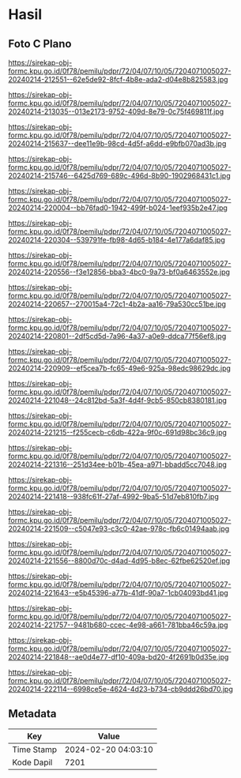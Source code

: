 # Hasil

## Foto C Plano

https://sirekap-obj-formc.kpu.go.id/0f78/pemilu/pdpr/72/04/07/10/05/7204071005027-20240214-212551--62e5de92-8fcf-4b8e-ada2-d04e8b825583.jpg

https://sirekap-obj-formc.kpu.go.id/0f78/pemilu/pdpr/72/04/07/10/05/7204071005027-20240214-213035--013e2173-9752-409d-8e79-0c75f469811f.jpg

https://sirekap-obj-formc.kpu.go.id/0f78/pemilu/pdpr/72/04/07/10/05/7204071005027-20240214-215637--dee11e9b-98cd-4d5f-a6dd-e9bfb070ad3b.jpg

https://sirekap-obj-formc.kpu.go.id/0f78/pemilu/pdpr/72/04/07/10/05/7204071005027-20240214-215746--6425d769-689c-496d-8b90-1902968431c1.jpg

https://sirekap-obj-formc.kpu.go.id/0f78/pemilu/pdpr/72/04/07/10/05/7204071005027-20240214-220004--bb76fad0-1942-499f-b024-1eef935b2e47.jpg

https://sirekap-obj-formc.kpu.go.id/0f78/pemilu/pdpr/72/04/07/10/05/7204071005027-20240214-220304--539791fe-fb98-4d65-b184-4e177a6daf85.jpg

https://sirekap-obj-formc.kpu.go.id/0f78/pemilu/pdpr/72/04/07/10/05/7204071005027-20240214-220556--f3e12856-bba3-4bc0-9a73-bf0a6463552e.jpg

https://sirekap-obj-formc.kpu.go.id/0f78/pemilu/pdpr/72/04/07/10/05/7204071005027-20240214-220657--270015a4-72c1-4b2a-aa16-79a530cc51be.jpg

https://sirekap-obj-formc.kpu.go.id/0f78/pemilu/pdpr/72/04/07/10/05/7204071005027-20240214-220801--2df5cd5d-7a96-4a37-a0e9-ddca77f56ef8.jpg

https://sirekap-obj-formc.kpu.go.id/0f78/pemilu/pdpr/72/04/07/10/05/7204071005027-20240214-220909--ef5cea7b-fc65-49e6-925a-98edc98629dc.jpg

https://sirekap-obj-formc.kpu.go.id/0f78/pemilu/pdpr/72/04/07/10/05/7204071005027-20240214-221048--24c812bd-5a3f-4d4f-9cb5-850cb8380181.jpg

https://sirekap-obj-formc.kpu.go.id/0f78/pemilu/pdpr/72/04/07/10/05/7204071005027-20240214-221215--f255cecb-c6db-422a-9f0c-691d98bc36c9.jpg

https://sirekap-obj-formc.kpu.go.id/0f78/pemilu/pdpr/72/04/07/10/05/7204071005027-20240214-221316--251d34ee-b01b-45ea-a971-bbadd5cc7048.jpg

https://sirekap-obj-formc.kpu.go.id/0f78/pemilu/pdpr/72/04/07/10/05/7204071005027-20240214-221418--938fc61f-27af-4992-9ba5-51d7eb810fb7.jpg

https://sirekap-obj-formc.kpu.go.id/0f78/pemilu/pdpr/72/04/07/10/05/7204071005027-20240214-221509--c5047e93-c3c0-42ae-978c-fb6c01494aab.jpg

https://sirekap-obj-formc.kpu.go.id/0f78/pemilu/pdpr/72/04/07/10/05/7204071005027-20240214-221556--8800d70c-d4ad-4d95-b8ec-62fbe62520ef.jpg

https://sirekap-obj-formc.kpu.go.id/0f78/pemilu/pdpr/72/04/07/10/05/7204071005027-20240214-221643--e5b45396-a77b-41df-90a7-1cb04093bd41.jpg

https://sirekap-obj-formc.kpu.go.id/0f78/pemilu/pdpr/72/04/07/10/05/7204071005027-20240214-221757--9481b680-ccec-4e98-a661-781bba46c59a.jpg

https://sirekap-obj-formc.kpu.go.id/0f78/pemilu/pdpr/72/04/07/10/05/7204071005027-20240214-221848--ae0d4e77-df10-409a-bd20-4f2691b0d35e.jpg

https://sirekap-obj-formc.kpu.go.id/0f78/pemilu/pdpr/72/04/07/10/05/7204071005027-20240214-222114--6998ce5e-4624-4d23-b734-cb9ddd26bd70.jpg


## Metadata

| Key        | Value               |
| ---------- | ------------------- |
| Time Stamp | 2024-02-20 04:03:10 |
| Kode Dapil | 7201                |



